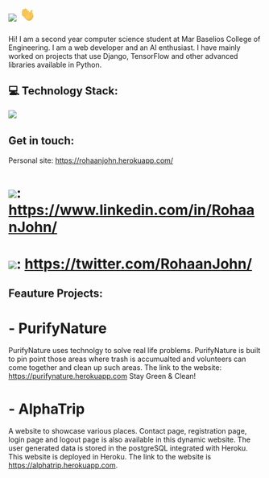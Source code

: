 # <img src="https://img.icons8.com/doodle/100/000000/hello--v1.png"/> <img src="https://raw.githubusercontent.com/ABSphreak/ABSphreak/master/gifs/Hi.gif" width="30px">




Hi! I am a second year computer science student at Mar Baselios College of Engineering. I am a web developer and an AI enthusiast. I have mainly worked on projects that use Django, TensorFlow and other advanced libraries available in Python.



## :computer: Technology Stack:

  <img src="https://img.icons8.com/color/48/000000/html-5.png"/> 

## Get in touch:


Personal site: https://rohaanjohn.herokuapp.com/
# <img src="https://img.icons8.com/fluent/35/000000/linkedin-2.png"/>: https://www.linkedin.com/in/RohaanJohn/

# <img src="https://img.icons8.com/fluent/35/000000/twitter.png"/>: https://twitter.com/RohaanJohn/



## Feauture Projects:
# - PurifyNature 
PurifyNature uses technolgy to solve real life problems. PurifyNature is built to pin point those areas where trash is accumualted and volunteers can come together and clean up such areas. 
The link to the website: https://purifynature.herokuapp.com 
Stay Green & Clean!
# - AlphaTrip
A website to showcase various places. Contact page, registration page, login page and logout page is also available in this dynamic website. The user generated data is stored in the postgreSQL integrated with Heroku. This website is deployed in Heroku. 
The link to the website is https://alphatrip.herokuapp.com.


